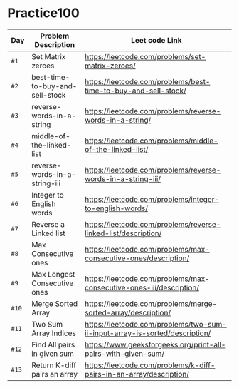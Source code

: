 # Practice100


| Day | Problem Description | Leet code Link |
| --- | --- | --- |
| `#1` | Set Matrix zeroes | https://leetcode.com/problems/set-matrix-zeroes/ |
| `#2` | best-time-to-buy-and-sell-stock | https://leetcode.com/problems/best-time-to-buy-and-sell-stock/ |
| `#3` | reverse-words-in-a-string | https://leetcode.com/problems/reverse-words-in-a-string/ |
| `#4` | middle-of-the-linked-list | https://leetcode.com/problems/middle-of-the-linked-list/ |
| `#5` | reverse-words-in-a-string-iii | https://leetcode.com/problems/reverse-words-in-a-string-iii/ |
| `#6` | Integer to English words | https://leetcode.com/problems/integer-to-english-words/ |
| `#7` | Reverse a Linked list | https://leetcode.com/problems/reverse-linked-list/description/ |
| `#8` | Max Consecutive ones | https://leetcode.com/problems/max-consecutive-ones/description/ |
| `#9` | Max Longest Consecutive ones | https://leetcode.com/problems/max-consecutive-ones-iii/description/ |
| `#10` | Merge Sorted Array | https://leetcode.com/problems/merge-sorted-array/description/ |
| `#11` | Two Sum Array Indices | https://leetcode.com/problems/two-sum-ii-input-array-is-sorted/description/ |
| `#12` | Find All pairs in given sum | https://www.geeksforgeeks.org/print-all-pairs-with-given-sum/ |
| `#13` | Return K-diff pairs an array | https://leetcode.com/problems/k-diff-pairs-in-an-array/description/ |

